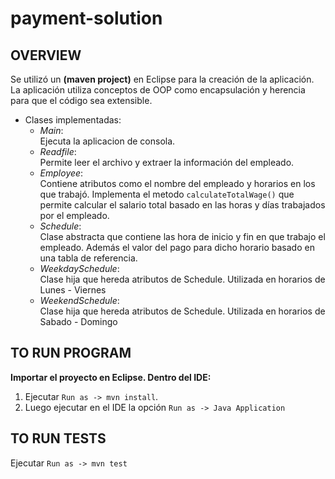 # payment-solution
## OVERVIEW
Se utilizó un **(maven project)** en Eclipse para la creación de la aplicación.
La aplicación utiliza conceptos de OOP como encapsulación y herencia para que el código sea extensible.

- Clases implementadas:
  * _Main_:  
  Ejecuta la aplicacion de consola.
  * _Readfile_:  
  Permite leer el archivo y extraer la información del empleado.
  * _Employee_:  
  Contiene atributos como el nombre del empleado y horarios en los que trabajó.
Implementa el metodo `calculateTotalWage()` que permite calcular el salario total basado en las horas y días trabajados por el empleado.
  * _Schedule_:  
  Clase abstracta que contiene las hora de inicio y fin en que trabajo el empleado. Además el valor del pago para dicho horario basado en una tabla de referencia.
  * _WeekdaySchedule_:  
  Clase hija que hereda atributos de Schedule. Utilizada en horarios de Lunes - Viernes
  * _WeekendSchedule_:  
  Clase hija que hereda atributos de Schedule. Utilizada en horarios de Sabado -  Domingo

## TO RUN PROGRAM

**Importar el proyecto en Eclipse. Dentro del IDE:**

1. Ejecutar `Run as -> mvn install`. 
2. Luego ejecutar en el IDE la opción `Run as -> Java Application`
## TO RUN TESTS
Ejecutar `Run as -> mvn test`



 

